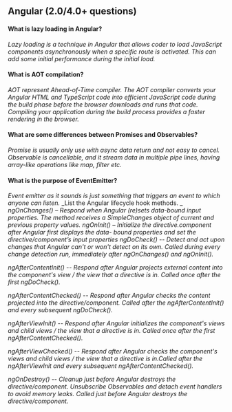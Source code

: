 ## Angular (2.0/4.0+ questions)
#### What is lazy loading in Angular? 
_Lazy loading is a technique in Angular that allows coder to load JavaScript components asynchronously when a specific route is activated. This can add some initial performance during the initial load._

#### What is AOT compilation? 
_AOT represent Ahead-of-Time compiler. The AOT compiler converts your Angular HTML and TypeScript code into efficient JavaScript code during the build phase before the browser downloads and runs that code. Compiling your application during the build process provides a faster rendering in the browser._

#### What are some differences between Promises and Observables? 
_Promise is usually only use with async data return and not easy to cancel. Observable is cancellable, and it stream data in multiple pipe lines, having array-like operations like map, filter etc._

#### What is the purpose of EventEmitter? 
_Event emitter as it sounds is just something that triggers an event to which anyone can listen._
_List the Angular lifecycle hook methods. _
_ngOnChanges() – Respond when Angular (re)sets data-bound input properties. The 	method receives a SimpleChanges object of current and previous property values._
_ngOnInit() – Initialize the directive.component after Angular first displays the data-	bound properties and set the directive/component’s input properties_
_ngDoCheck() -- Detect and act upon changes that Angular can't or won't detect on its 	own. Called during every change detection run, immediately after 	ngOnChanges() and ngOnInit()._

_ngAfterContentInit() -- Respond after Angular projects external content into the 	component's view / the view that a directive is in. Called once after the first 	ngDoCheck()._

_ngAfterContentChecked() -- Respond after Angular checks the content projected into the 	directive/component. Called after the ngAfterContentInit() and every subsequent 	ngDoCheck()._

_ngAfterViewInit() -- Respond after Angular initializes the component's views and child 	views / the view that a directive is in. Called once after the first 	ngAfterContentChecked()._

_ngAfterViewChecked() -- Respond after Angular checks the component's views and child 	views / the view that a directive is in.Called after the ngAfterViewInit and every 	subsequent ngAfterContentChecked()._

_ngOnDestroy() -- Cleanup just before Angular destroys the directive/component. 	Unsubscribe Observables and detach event handlers to avoid memory leaks. Called just before Angular destroys the directive/component._

